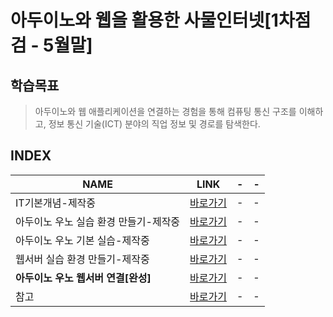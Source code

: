 # 아두이노와 웹을 활용한 사물인터넷[1차점검 - 5월말]

학습목표
---
> 아두이노와 웹 애플리케이션을 연결하는 경험을 통해 컴퓨팅 통신 구조를 이해하고, 정보 통신 기술(ICT) 분야의 직업 정보 및 경로를 탐색한다.

INDEX
---
|NAME|LINK|-|-|
|-|-|-|-|
|IT기본개념-제작중|[바로가기](DOCUMENT/01_INFO)|-|-|
|아두이노 우노 실습 환경 만들기-제작중|[바로가기]()|-|-|
|아두이노 우노 기본 실습-제작중|[바로가기](DOCUMENT/03_아두이노_실습)|-|-|
|웹서버 실습 환경 만들기-제작중|[바로가기]()|-|-|
|**아두이노 우노 웹서버 연결[완성]**|[바로가기](DOCUMENT/05_아두이노_웹_실습)|-|-|
|참고|[바로가기]()|-|-|

